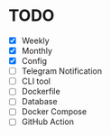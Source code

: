 # TODO

- [x] Weekly
- [x] Monthly
- [x] Config
- [ ] Telegram Notification
- [ ] CLI tool
- [ ] Dockerfile
- [ ] Database
- [ ] Docker Compose
- [ ] GitHub Action
